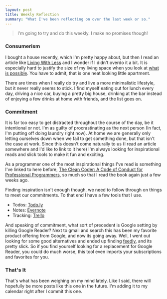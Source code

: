```yaml
---
layout: post
title: Weekly Reflection
summary: "What I've been reflecting on over the last week or so."
---
```

> I'm going to try and do this weekly. I make no promises though!

### Consumerism
I bought a house recently, which I'm pretty happy about, but then I read an article like [Living With Less](http://www.nytimes.com/2013/03/10/opinion/sunday/living-with-less-a-lot-less.html?src=me&ref=general&_r=2&) and I wonder if I didn't overdo it a bit. It is especially hard to justify the size of my living space when you look at [what is possible](http://www.lifeedited.com/see-full-set-of-official-lifeedited-apartment-photos/). You have to admit, that is one neat looking little apartment. 

There are times when I really do try and live a more minimalistic lifestyle, but it never really seems to stick. I find myself eating out for lunch every day, driving a nice car, buying a pretty big house, drinking at the bar instead of enjoying a few drinks at home with friends, and the list goes on. 

### Commitment
It is far too easy to get distracted throughout the course of the day, be it intentional or not. I'm as guilty of procrastinating as the next person (In fact, I'm putting off doing laundry right now). At home we are generally only letting ourselves down when we fail to get something done, but that isn't the case at work. Since this doesn't come naturally to us (I read an article somewhere and I'd like to link to it here) I'm always looking for inspirational reads and slick tools to make it fun and exciting.

As a programmer one of the most inspirational things I've read is something I've linked to here before, [The Clean Coder: A Code of Conduct for Professional Programmers](http://www.barnesandnoble.com/w/clean-coder-robert-c-martin/1029379635?cm_mmc=googlepla-_-textbook_instock_26to75_pt99-_-q000000633-_-9780137081073&cm_mmca2=pla&ean=9780137081073&isbn=9780137081073&r=1), so much so that I read the book again just a few weeks ago.

Finding inspiration isn't enough though, we need to follow through on things to meet our commitments. To that end I have a few tools that I use. 

- Todos: [Todo.ly](http://todo.ly)
- Notes: [Evernote](http://www.evernote.com)
- Tracking: [Trello](http://www.trello.com)

And speaking of commitment, what sort of precedent is Google setting by killing Google Reader? Next to gmail and search this has been my favorite product offering from Google, and now its going away. Well, I went out looking for some good alternatives and ended up finding [feedly](http://www.feedly.com), and its pretty slick. So if you find yourself looking for a replacement for Google Reader, you could do much worse, this tool even imports your subscriptions and favorites for you.

### That's It

That's what has been weighing on my mind lately. Like I said, there will hopefully be more posts like this one in the future. I'm adding it to my calendar right after I commit this one.
